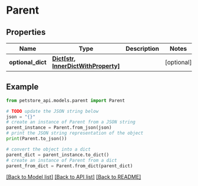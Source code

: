 # Parent


## Properties

Name | Type | Description | Notes
------------ | ------------- | ------------- | -------------
**optional_dict** | [**Dict[str, InnerDictWithProperty]**](InnerDictWithProperty.md) |  | [optional] 

## Example

```python
from petstore_api.models.parent import Parent

# TODO update the JSON string below
json = "{}"
# create an instance of Parent from a JSON string
parent_instance = Parent.from_json(json)
# print the JSON string representation of the object
print(Parent.to_json())

# convert the object into a dict
parent_dict = parent_instance.to_dict()
# create an instance of Parent from a dict
parent_from_dict = Parent.from_dict(parent_dict)
```
[[Back to Model list]](../README.md#documentation-for-models) [[Back to API list]](../README.md#documentation-for-api-endpoints) [[Back to README]](../README.md)


